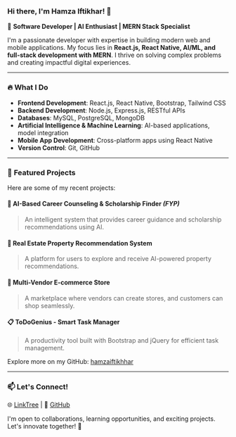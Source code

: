### Hi there, I'm **Hamza Iftikhar**! 👋

🚀 **Software Developer | AI Enthusiast | MERN Stack Specialist**

I'm a passionate developer with expertise in building modern web and mobile applications. My focus lies in **React.js, React Native, AI/ML, and full-stack development with MERN**. I thrive on solving complex problems and creating impactful digital experiences.

---

### 🔥 **What I Do**
- **Frontend Development**: React.js, React Native, Bootstrap, Tailwind CSS
- **Backend Development**: Node.js, Express.js, RESTful APIs
- **Databases**: MySQL, PostgreSQL, MongoDB
- **Artificial Intelligence & Machine Learning**: AI-based applications, model integration
- **Mobile App Development**: Cross-platform apps using React Native
- **Version Control**: Git, GitHub

---

### 📌 **Featured Projects**
Here are some of my recent projects:

#### 🚀 **AI-Based Career Counseling & Scholarship Finder** *(FYP)*
> An intelligent system that provides career guidance and scholarship recommendations using AI.

#### 🏡 **Real Estate Property Recommendation System**
> A platform for users to explore and receive AI-powered property recommendations.

#### 🛒 **Multi-Vendor E-commerce Store**
> A marketplace where vendors can create stores, and customers can shop seamlessly.

#### 📋 **ToDoGenius - Smart Task Manager**
> A productivity tool built with Bootstrap and jQuery for efficient task management.

Explore more on my GitHub: [hamzaiftikhhar](https://github.com/hamzaiftikhhar)

---

### 📫 **Let's Connect!**
🌐 [LinkTree](https://linktr.ee/hamzaiftikhhar) | 💼 [GitHub](https://github.com/hamzaiftikhhar)

I'm open to collaborations, learning opportunities, and exciting projects. Let's innovate together! 🚀
